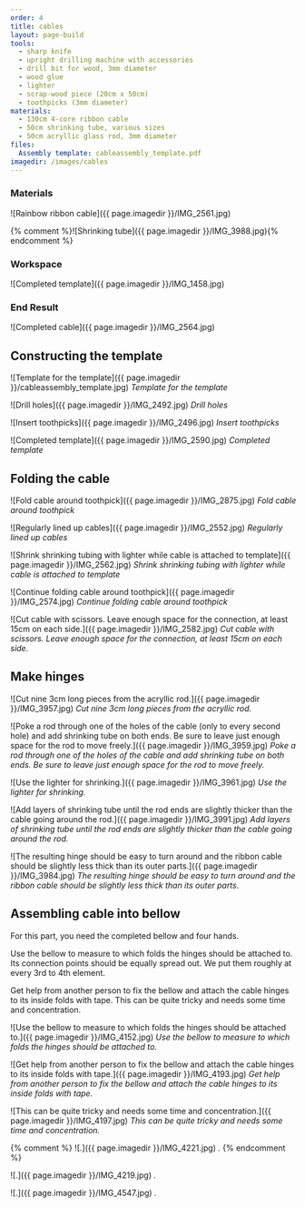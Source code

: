 ```yaml
---
order: 4
title: cables
layout: page-build
tools:
  - sharp knife
  - upright drilling machine with accessories
  - drill bit for wood, 3mm diameter
  - wood glue
  - lighter
  - scrap-wood piece (20cm x 50cm)
  - toothpicks (3mm diameter)
materials:
  - 130cm 4-core ribbon cable
  - 50cm shrinking tube, various sizes
  - 50cm acryllic glass rod, 3mm diameter
files:
  Assembly template: cableassembly_template.pdf
imagedir: /images/cables
---
```




### Materials

![Rainbow ribbon cable]({{ page.imagedir }}/IMG_2561.jpg)

{% comment %}![Shrinking tube]({{ page.imagedir }}/IMG_3988.jpg){% endcomment %}


### Workspace

![Completed template]({{ page.imagedir }}/IMG_1458.jpg)



### End Result

![Completed cable]({{ page.imagedir }}/IMG_2564.jpg)


## Constructing the template

![Template for the template]({{ page.imagedir }}/cableassembly_template.jpg)
*Template for the template*

![Drill holes]({{ page.imagedir }}/IMG_2492.jpg)
*Drill holes*

![Insert toothpicks]({{ page.imagedir }}/IMG_2496.jpg)
*Insert toothpicks*

![Completed template]({{ page.imagedir }}/IMG_2590.jpg)
*Completed template*




## Folding the cable

![Fold cable around toothpick]({{ page.imagedir }}/IMG_2875.jpg)
*Fold cable around toothpick*

![Regularly lined up cables]({{ page.imagedir }}/IMG_2552.jpg)
*Regularly lined up cables*

![Shrink shrinking tubing with lighter while cable is attached to template]({{ page.imagedir }}/IMG_2562.jpg)
*Shrink shrinking tubing with lighter while cable is attached to template*

![Continue folding cable around toothpick]({{ page.imagedir }}/IMG_2574.jpg)
*Continue folding cable around toothpick*


![Cut cable with scissors. Leave enough space for the connection, at least 15cm on each side.]({{ page.imagedir }}/IMG_2582.jpg)
*Cut cable with scissors. Leave enough space for the connection, at least 15cm on each side.*




## Make hinges


![Cut nine 3cm long pieces from the acryllic rod.]({{ page.imagedir }}/IMG_3957.jpg)
*Cut nine 3cm long pieces from the acryllic rod.*

![Poke a rod through one of the holes of the cable (only to every second hole) and add shrinking tube on both ends. Be sure to leave just enough space for the rod to move freely.]({{ page.imagedir }}/IMG_3959.jpg)
*Poke a rod through one of the holes of the cable and add shrinking tube on both ends. Be sure to leave just enough space for the rod to move freely.*

![Use the lighter for shrinking.]({{ page.imagedir }}/IMG_3961.jpg)
*Use the lighter for shrinking.*



![Add layers of shrinking tube until the rod ends are slightly thicker than the cable going around the rod.]({{ page.imagedir }}/IMG_3991.jpg)
*Add layers of shrinking tube until the rod ends are slightly thicker than the cable going around the rod.*

![The resulting hinge should be easy to turn around and the ribbon cable should be slightly less thick than its outer parts.]({{ page.imagedir }}/IMG_3984.jpg)
*The resulting hinge should be easy to turn around and the ribbon cable should be slightly less thick than its outer parts.*


## Assembling cable into bellow

<div class="note">For this part, you need the completed bellow and four hands.</div>

Use the bellow to measure to which folds the hinges should be attached to. 
Its connection points should be equally spread out.
We put them roughly at every 3rd to 4th element.

Get help from another person to fix the bellow and attach the cable hinges to its inside folds with tape.
This can be quite tricky and needs some time and concentration.

![Use the bellow to measure to which folds the hinges should be attached to.]({{ page.imagedir }}/IMG_4152.jpg)
*Use the bellow to measure to which folds the hinges should be attached to.*

![Get help from another person to fix the bellow and attach the cable hinges to its inside folds with tape.]({{ page.imagedir }}/IMG_4193.jpg)
*Get help from another person to fix the bellow and attach the cable hinges to its inside folds with tape.*



![This can be quite tricky and needs some time and concentration.]({{ page.imagedir }}/IMG_4197.jpg)
*This can be quite tricky and needs some time and concentration.*


{% comment %}
![.]({{ page.imagedir }}/IMG_4221.jpg)
*.*
{% endcomment %}

![.]({{ page.imagedir }}/IMG_4219.jpg)
*.*


![.]({{ page.imagedir }}/IMG_4547.jpg)
*.*
